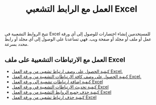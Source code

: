 ﻿---
title: العمل مع الرابط التشعبي Excel
second_title: Aspose.Cells Cloud Documen
type: docs
linktitle: رابط تشعبي
url: /ar/hyperlinks/
aliases: [/working-with-hyperlinks/,/working-with-hyperlink/]
keywords: REST API, hyperlinks, spreadsheets, exce
description: "Cells.Cloud API لـ Excel يعمل: العمل مع الروابط التشعبية على ملف Excel"
weight: 100
kwords: Excel، Office السحابة، REST API، جدول بيانات، PDF، CSV، Json، Markdown، الروابط التشعبية
---
تتيح الروابط التشعبية في Excel للمستخدمين إنشاء اختصارات للوصول إلى أي ورقة عمل أو ملف أو مجلد أو صفحة ويب. فهي تساعدنا على الوصول إلى أي مجلد أو رابط محدد بسرعة.

## العمل مع الارتباطات التشعبية على ملف Excel

- [كيفية الحصول على وصف ارتباط تشعبي من ورقة العمل Excel.](/cells/ar/hyperlinks/get/)
- [كيفية الحصول على وصف كافة الارتباطات التشعبية من ورقة العمل Excel.](/cells/ar/hyperlinks/get-all/)
- [كيفية إضافة ارتباطات تشعبية إلى ورقة العمل Excel](/cells/ar/hyperlinks/add/)
- [كيفية تحديث الارتباطات التشعبية في ورقة العمل Excel](/cells/ar/hyperlinks/update/)
- [كيفية حذف جميع الروابط التشعبية من ورقة العمل Excel](/cells/ar//hyperlinks/clear/)
- [كيفية حذف ارتباط تشعبي من ورقة العمل Excel](/cells/ar//hyperlinks/delete/)
